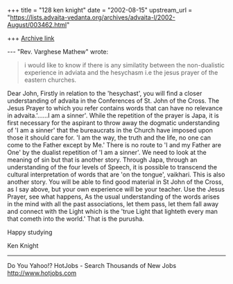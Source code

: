 +++
title = "128 ken knight"
date = "2002-08-15"
upstream_url = "https://lists.advaita-vedanta.org/archives/advaita-l/2002-August/003462.html"

+++
[Archive link](https://lists.advaita-vedanta.org/archives/advaita-l/2002-August/003462.html)

--- "Rev. Varghese Mathew" <mathew49 at BGL.VSNL.NET.IN>
wrote:
>  i would like to know if there is any similatity
> between the non-dualistic
> experience in adviata and the hesychasm i.e the
> jesus prayer of the eastern
> churches.

Dear John,
Firstly in relation to the 'hesychast', you will find
a closer understanding of advaita in the Conferences
of St. John of the Cross.  The Jesus Prayer to which
you refer contains words that can have no relevance in
advaita.'......I am a sinner'.  While the repetition
of the prayer is Japa, it is first necessary for the
aspirant to throw away the dogmatic understanding of
'I am a sinner' that the bureaucrats in the Church
have imposed upon those it should care for.
'I am the way, the truth and the life, no one can come
to the Father except by Me.'
There is no route to 'I and my Father are One' by the
dualist repetition of 'I am a sinner'.
We need to look at the meaning of sin but that is
another story.
Through Japa, through an understanding of the four
levels of Speech, it is possible to transcend the
cultural interpretation of words that are 'on the
tongue', vaikhari.  This is also another story.
You will be able to find good material in St John of
the Cross, as I say above, but your own experience
will be your teacher. Use the Jesus Prayer, see what
happens, As the usual understanding of the words
arises in the mind with all the past associations, let
them pass, let them fall away and connect with the
Light which is the 'true Light that lighteth every man
that cometh into the world.' That is the purusha.

Happy studying

Ken Knight



__________________________________________________
Do You Yahoo!?
HotJobs - Search Thousands of New Jobs
http://www.hotjobs.com

